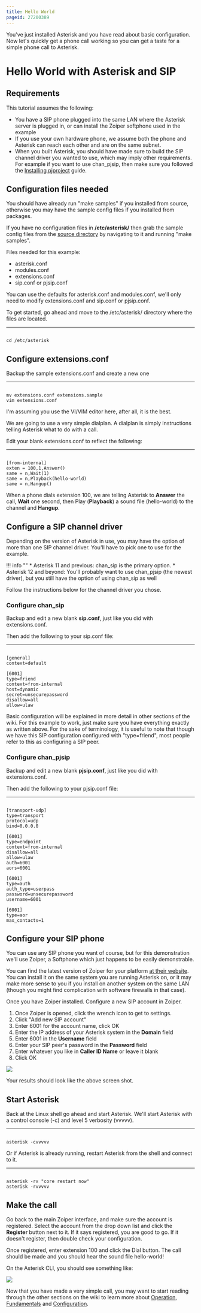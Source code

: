 ```yaml
---
title: Hello World
pageid: 27200389
---
```


You've just installed Asterisk and you have read about basic configuration. Now let's quickly get a phone call working so you can get a taste for a simple phone call to Asterisk.

Hello World with Asterisk and SIP
=================================

Requirements
------------

This tutorial assumes the following:

* You have a SIP phone plugged into the same LAN where the Asterisk server is plugged in, or can install the Zoiper softphone used in the example
* If you use your own hardware phone, we assume both the phone and Asterisk can reach each other and are on the same subnet.
* When you built Asterisk, you should have made sure to build the SIP channel driver you wanted to use, which may imply other requirements. For example if you want to use chan_pjsip, then make sure you followed the [Installing pjproject](/Getting-Started/Installing-Asterisk/Installing-Asterisk-From-Source/PJSIP-pjproject) guide.

Configuration files needed
--------------------------

You should have already run "make samples" if you installed from source, otherwise you may have the sample config files if you installed from packages.

If you have no configuration files in **/etc/asterisk/** then grab the sample config files from the [source directory](/Untarring-the-Source) by navigating to it and running "make samples".

Files needed for this example:

* asterisk.conf
* modules.conf
* extensions.conf
* sip.conf or pjsip.conf

You can use the defaults for asterisk.conf and modules.conf, we'll only need to modify extensions.conf and sip.conf or pjsip.conf.

To get started, go ahead and move to the /etc/asterisk/ directory where the files are located.




---

  
  


```

cd /etc/asterisk

```


Configure extensions.conf
-------------------------

Backup the sample extensions.conf and create a new one




---

  
  


```

mv extensions.conf extensions.sample
vim extensions.conf

```


I'm assuming you use the VI/VIM editor here, after all, it is the best.

We are going to use a very simple dialplan. A dialplan is simply instructions telling Asterisk what to do with a call.

Edit your blank extensions.conf to reflect the following:




---

  
  


```

[from-internal]
exten = 100,1,Answer()
same = n,Wait(1)
same = n,Playback(hello-world)
same = n,Hangup()

```


When a phone dials extension 100, we are telling Asterisk to **Answer** the call, **Wait** one second, then Play (**Playback**) a sound file (hello-world) to the channel and **Hangup**.

Configure a SIP channel driver
------------------------------

Depending on the version of Asterisk in use, you may have the option of more than one SIP channel driver. You'll have to pick one to use for the example.




!!! info ""
    * Asterisk 11 and previous: chan_sip is the primary option.
    * Asterisk 12 and beyond: You'll probably want to use chan_pjsip (the newest driver), but you still have the option of using chan_sip as well
      
[//]: # (end-info)



Follow the instructions below for the channel driver you chose.

### Configure chan_sip

Backup and edit a new blank **sip.conf**, just like you did with extensions.conf.

Then add the following to your sip.conf file:




---

  
  


```

[general]
context=default

[6001]
type=friend
context=from-internal
host=dynamic
secret=unsecurepassword
disallow=all
allow=ulaw

```


Basic configuration will be explained in more detail in other sections of the wiki. For this example to work, just make sure you have everything exactly as written above. For the sake of terminology, it is useful to note that though we have this SIP configuration configured with "type=friend", most people refer to this as configuring a SIP peer.

### Configure chan_pjsip

Backup and edit a new blank **pjsip.conf**, just like you did with extensions.conf.

Then add the following to your pjsip.conf file:




---

  
  


```

[transport-udp]
type=transport
protocol=udp
bind=0.0.0.0

[6001]
type=endpoint
context=from-internal
disallow=all
allow=ulaw
auth=6001
aors=6001

[6001]
type=auth
auth_type=userpass
password=unsecurepassword
username=6001

[6001]
type=aor
max_contacts=1

```


Configure your SIP phone
------------------------

You can use any SIP phone you want of course, but for this demonstration we'll use Zoiper, a Softphone which just happens to be easily demonstrable.

You can find the latest version of Zoiper for your platform [at their website](http://www.zoiper.com/en/voip-softphone/download/zoiper3). You can install it on the same system you are running Asterisk on, or it may make more sense to you if you install on another system on the same LAN (though you might find complication with software firewalls in that case).

Once you have Zoiper installed. Configure a new SIP account in Zoiper.

1. Once Zoiper is opened, click the wrench icon to get to settings.
2. Click "Add new SIP account"
3. Enter 6001 for the account name, click OK
4. Enter the IP address of your Asterisk system in the **Domain** field
5. Enter 6001 in the **Username** field
6. Enter your SIP peer's password in the **Password** field
7. Enter whatever you like in **Caller ID Name** or leave it blank
8. Click OK

![](Selection_011.png)

Your results should look like the above screen shot.

Start Asterisk
--------------

Back at the Linux shell go ahead and start Asterisk. We'll start Asterisk with a control console (-c) and level 5 verbosity (vvvvv).




---

  
  


```

asterisk -cvvvvv

```


Or if Asterisk is already running, restart Asterisk from the shell and connect to it.




---

  
  


```

asterisk -rx "core restart now"
asterisk -rvvvvv

```


Make the call
-------------

Go back to the main Zoiper interface, and make sure the account is registered. Select the account from the drop down list and click the **Register** button next to it. If it says registered, you are good to go. If it doesn't register, then double check your configuration.

Once registered, enter extension 100 and click the Dial button. The call should be made and you should hear the sound file hello-world!

On the Asterisk CLI, you should see something like:

![](Selection_012.png)

Now that you have made a very simple call, you may want to start reading through the other sections on the wiki to learn more about [Operation](/Operation), [Fundamentals](/Fundamentals) and [Configuration](/Configuration).

 

 

